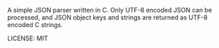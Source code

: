 A simple JSON parser written in C. Only UTF-8 encoded JSON can be processed, and JSON object keys and strings are returned as UTF-8 encoded C strings.

LICENSE: MIT
